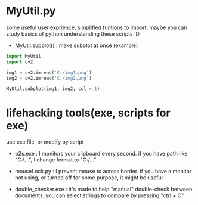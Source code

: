 # MyUtil.py
some useful user exprience, simplified funtions to import. maybe you can study basics of python understanding these scripts :D

- MyUtil.subplot() : make subplot at once
(example)
```python
import MyUtil
import cv2

img1 = cv2.imread('C:/img1.png')
img2 = cv2.imread('C:/img2.png')

MyUtil.subplot(img1, img2, col = 1)
```









# lifehacking tools(exe, scripts for exe)
use exe file, or modify py script

- b2s.exe : I monitors your clipboard every second. if you have path like "C:\\...", I change format to "C:/..."

- mouseLock.py : I prevent mouse to across border. if you have a monitor not using, or turned off for some purpose, it might be useful

- double_checker.exe : it's made to help "manual" double-check between documents. you can select strings to compare by pressing "ctrl + C"
